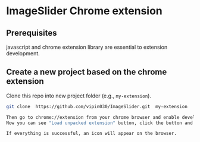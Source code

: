 # ImageSlider Chrome extension


## Prerequisites

javascript and chrome extension library are essential to extension development.

## Create a new project based on the chrome extension

Clone this repo into new project folder (e.g., `my-extension`).
```bash
git clone  https://github.com/vipin030/ImageSlider.git  my-extension

Then go to chrome://extension from your chrome browser and enable developer mode
Now you can see "Load unpacked extension" button, click the button and select the extension folder which we cloned from the repo

If everything is successful, an icon will appear on the browser.

